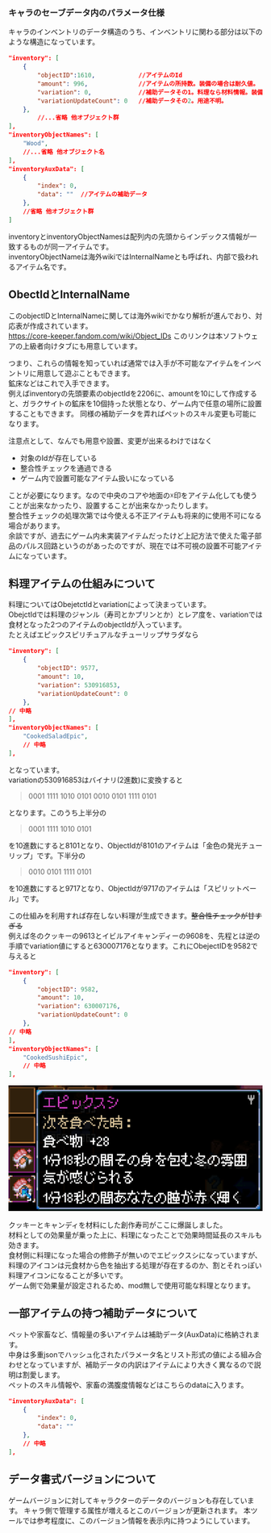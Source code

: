 ### キャラのセーブデータ内のパラメータ仕様

キャラのインベントリのデータ構造のうち、インベントリに関わる部分は以下のような構造になっています。
```json
"inventory": [
    {
        "objectID":1610,            //アイテムのId
        "amount": 996,              //アイテムの所持数。装備の場合は耐久値。
        "variation": 0,             //補助データその1。料理なら材料情報。装備ならアイテムLv、一部アイテムでは色とか向きとかサイズ変更。
        "variationUpdateCount": 0   //補助データその2。用途不明。
    },
        //...省略 他オブジェクト群
],
"inventoryObjectNames": [
    "Wood",
    //...省略 他オブジェクト名
],
"inventoryAuxData": [
    {
        "index": 0,
        "data": ""  //アイテムの補助データ
    },
    //省略 他オブジェクト群
]
```
inventoryとinventoryObjectNamesは配列内の先頭からインデックス情報が一致するものが同一アイテムです。  
inventoryObjectNameは海外wikiではInternalNameとも呼ばれ、内部で扱われるアイテム名です。  

## ObectIdとInternalName

このobjectIDとInternalNameに関しては海外wikiでかなり解析が進んでおり、対応表が作成されています。  
https://core-keeper.fandom.com/wiki/Object_IDs
このリンクは本ソフトウェアの上級者向けタブにも用意しています。

つまり、これらの情報を知っていれば通常では入手が不可能なアイテムをインベントリに用意して遊ぶこともできます。  
鉱床などはこれで入手できます。  
例えばinventoryの先頭要素のobjectIdを2206に、amountを10にして作成すると、ガラクサイトの鉱床を10個持った状態となり、ゲーム内で任意の場所に設置することもできます。
同様の補助データを弄ればペットのスキル変更も可能になります。

注意点として、なんでも用意や設置、変更が出来るわけではなく
- 対象のIdが存在している
- 整合性チェックを通過できる
- ゲーム内で設置可能なアイテム扱いになっている

ことが必要になります。なので中央のコアや地面の☓印をアイテム化しても使うことが出来なかったり、設置することが出来なかったりします。  
整合性チェックの処理次第では今使える不正アイテムも将来的に使用不可になる場合があります。  
余談ですが、過去にゲーム内未実装アイテムだったけど上記方法で使えた電子部品のパルス回路というのがあったのですが、現在では不可視の設置不可能アイテムになっています。  

## 料理アイテムの仕組みについて

料理についてはObejetctIdとvariationによって決まっています。  
ObejctIdでは料理のジャンル（寿司とかプリンとか）とレア度を、variationでは食材となった2つのアイテムのobjectIdが入っています。  
たとえばエピックスピリチュアルなチューリップサラダなら  
```json
"inventory": [
    {
        "objectID": 9577,
        "amount": 10,
        "variation": 530916853,
        "variationUpdateCount": 0
    },
// 中略
],
"inventoryObjectNames": [
    "CookedSaladEpic",
    // 中略
],
```
となっています。  
variationの530916853はバイナリ(2進数)に変換すると
> 0001 1111 1010 0101 0010 0101 1111 0101

となります。このうち上半分の
> 0001 1111 1010 0101

を10進数にすると8101となり、ObjectIdが8101のアイテムは「金色の発光チューリップ」です。下半分の
> 0010 0101 1111 0101

を10進数にすると9717となり、ObjectIdが9717のアイテムは「スピリットベール」です。  

この仕組みを利用すれば存在しない料理が生成できます。~~整合性チェックが甘すぎる~~  
例えば冬のクッキーの9613とイビルアイキャンディーの9608を、先程とは逆の手順でvariation値にすると630007176となります。これにObejectIDを9582で与えると
```json
"inventory": [
    {
        "objectID": 9582,
        "amount": 10,
        "variation": 630007176,
        "variationUpdateCount": 0
    },
// 中略
],
"inventoryObjectNames": [
    "CookedSushiEpic",
    // 中略
],
```
![VSCode](images/epicSushi.png)  

クッキーとキャンディを材料にした創作寿司がここに爆誕しました。  
材料としての効果量が乗った上に、料理になったことで効果時間延長のスキルも効きます。  
食材側に料理になった場合の修飾子が無いのでエピックスシになっていますが、料理のアイコンは元食材から色を抽出する処理が存在するのか、割とそれっぽい料理アイコンになることが多いです。  
ゲーム側で効果量が設定されるため、mod無しで使用可能な料理となります。  

## 一部アイテムの持つ補助データについて

ペットや家畜など、情報量の多いアイテムは補助データ(AuxData)に格納されます。  
中身は多重jsonでハッシュ化されたパラメータ名とリスト形式の値による組み合わせとなっていますが、補助データの内訳はアイテムにより大きく異なるので説明は割愛します。  
ペットのスキル情報や、家畜の満腹度情報などはこちらのdataに入ります。

```json
"inventoryAuxData": [
    {
        "index": 0,
        "data": ""
    },
    // 中略
],
```

## データ書式バージョンについて

ゲームバージョンに対してキャラクターのデータのバージョンも存在しています。
キャラ側で管理する属性が増えるとこのバージョンが更新されます。
本ツールでは参考程度に、このバージョン情報を表示内に持つようにしています。
